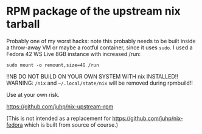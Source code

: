 # RPM package of the upstream nix tarball

Probably one of my worst hacks: note this probably needs to be built
inside a throw-away VM or maybe a rootful container, since it uses `sudo`.
I used a Fedora 42 WS Live 8GB instance with increased /run:

    sudo mount -o remount,size=4G /run

!!NB DO NOT BUILD ON YOUR OWN SYSTEM WITH nix INSTALLED!!
WARNING: `/nix` and `~/.local/state/nix` will be removed during rpmbuild!!

Use at your own risk.

<https://github.com/juhp/nix-upstream-rpm>

(This is not intended as a replacement for <https://github.com/juhp/nix-fedora>
which is built from source of course.)
